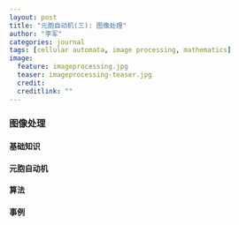 ```yaml
---
layout: post
title: "元胞自动机(三): 图像处理"
author: "李军"
categories: journal
tags: [cellular automata, image processing, mathematics]
image:
  feature: imageprocessing.jpg
  teaser: imageprocessing-teaser.jpg
  credit: 
  creditlink: ""
---
```


### 图像处理

#### 基础知识

#### 元胞自动机

#### 算法

#### 事例